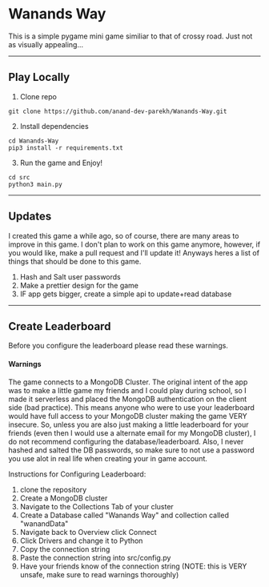 # Wanands Way

This is a simple pygame mini game similiar to that of crossy road. Just not as visually appealing...


---
## Play Locally

1) Clone repo
```
git clone https://github.com/anand-dev-parekh/Wanands-Way.git
```
2) Install dependencies
```
cd Wanands-Way
pip3 install -r requirements.txt
```
3) Run the game and Enjoy! 
```
cd src
python3 main.py
```

---

## Updates
I created this game a while ago, so of course, there are many areas to improve in this game. I don't plan to work on this game anymore, however, if you would like, make a pull request and I'll update it! Anyways heres a list of things that should be done to this game.

1) Hash and Salt user passwords
2) Make a prettier design for the game
3) IF app gets bigger, create a simple api to update+read database

---

## Create Leaderboard
Before you configure the leaderboard please read these warnings.

#### Warnings
The game connects to a MongoDB Cluster. The original intent of the app was to make a little game my friends and I could play during school, so I made it serverless and placed the MongoDB authentication on the client side (bad practice). This means anyone who were to use your leaderboard would have full access to your MongoDB cluster making the game VERY insecure. So, unless you are also just making a little leaderboard for your friends (even then I would use a alternate email for my MongoDB cluster), I do not recommend configuring the database/leaderboard. Also, I never hashed and salted the DB passwords, so make sure to not use a password you use alot in real life when creating your in game account.


Instructions for Configuring Leaderboard:
1) clone the repository
2) Create a MongoDB cluster
3) Navigate to the Collections Tab of your cluster 
4) Create a Database called "Wanands Way" and collection called "wanandData"
5) Navigate back to Overview click Connect
6) Click Drivers and change it to Python
7) Copy the connection string
8) Paste the connection string into src/config.py
9) Have your friends know of the connection string (NOTE: this is VERY unsafe, make sure to read warnings thoroughly)

